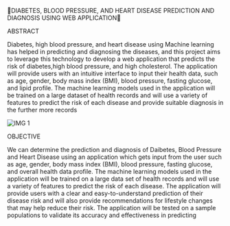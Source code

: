 📌DIABETES, BLOOD PRESSURE, AND HEART DISEASE PREDICTION AND DIAGNOSIS USING WEB APPLICATION📌

ABSTRACT 

  Diabetes, high blood pressure, and heart disease using Machine learning has helped in predicting and diagnosing
the diseases, and this project aims to leverage this technology to develop a web application that predicts the risk of
diabetes,high blood pressure, and high cholesterol. The application will provide users with an intuitive interface to
input their health data, such as age, gender, body mass index (BMI), blood pressure, fasting glucose, and lipid profile. The machine learning models used in the application will be trained on a large dataset of health records and will use a
variety of features to predict the risk of each disease and provide suitable diagnosis in the further more records

![IMG 1](https://github.com/Girisha26/ATM-Pin-Recovery-Using-Fce-Recognition/assets/110905339/b2cfd385-dc71-435d-b4a7-2fd5e50af6ff)

OBJECTIVE 

  We can determine the prediction and diagnosis of Daibetes, Blood Pressure and Heart Disease using an application
which gets input from the user such as age, gender, body mass index (BMI), blood pressure, fasting glucose, and
overall health data profile. The machine learning models used in the application will be trained on a large data set of
health records and will use a variety of features to predict the risk of each disease. The application will provide users
with a clear and easy-to-understand prediction of their disease risk and will also provide recommendations for
lifestyle changes that may help reduce their risk. The application will be tested on a sample populations to validate
its accuracy and effectiveness in predicting
